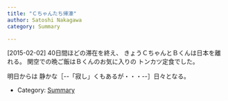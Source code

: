 ```yaml
---
title: "Ｃちゃんたち帰濠"
author: Satoshi Nakagawa
category: Summary

---
```


[2015-02-02]  40日間ほどの滞在を終え、
きょうＣちゃんとＢくんは日本を離れる。
関空での晩ご飯はＢくんのお気に入りの
トンカツ定食でした。

 明日からは
静かな［--「寂し」くもあるが・・・--］日々となる。

- Category: [Summary](/categories.html#Summary)

